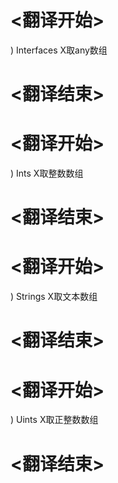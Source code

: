 
# <翻译开始>
) Interfaces
X取any数组
# <翻译结束>

# <翻译开始>
) Ints
X取整数数组
# <翻译结束>

# <翻译开始>
) Strings
X取文本数组
# <翻译结束>

# <翻译开始>
) Uints
X取正整数数组
# <翻译结束>
